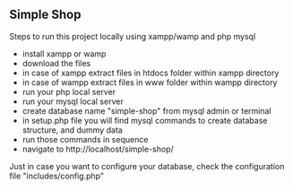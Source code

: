 ## Simple Shop

Steps to run this project locally using xampp/wamp and php mysql

- install xampp or wamp
- download the files
- in case of xampp extract files in htdocs folder within xampp directory
- in case of wampp extract files in www folder within wampp directory
- run your php local server
- run your mysql local server
- create database name "simple-shop" from mysql admin or terminal
- in setup.php file you will find mysql commands to create database structure, and dummy data
- run those commands in sequence
- navigate to http://localhost/simple-shop/

Just in case you want to configure your database, check the configuration file "includes/config.php"